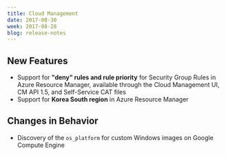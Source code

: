 ```yaml
---
title: Cloud Management
date: 2017-08-30
week: 2017-08-28
blog: release-notes
---
```


## New Features

* Support for **"deny" rules and rule priority** for Security Group Rules in Azure Resource Manager, available through the Cloud Management UI, CM API 1.5, and Self-Service CAT files
* Support for **Korea South region** in Azure Resource Manager

## Changes in Behavior

* Discovery of the `os_platform` for custom Windows images on Google Compute Engine
